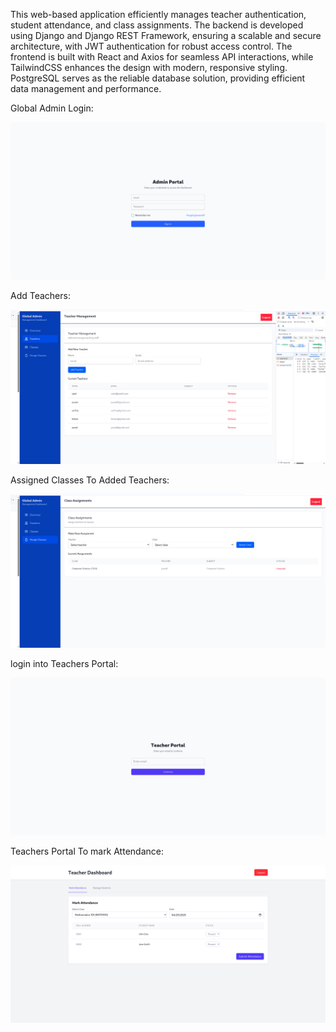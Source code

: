 This web-based application efficiently manages teacher authentication, student attendance, and class assignments. The backend is developed using Django and Django REST Framework, ensuring a scalable and secure architecture, with JWT authentication for robust access control. The frontend is built with React and Axios for seamless API interactions, while TailwindCSS enhances the design with modern, responsive styling. PostgreSQL serves as the reliable database solution, providing efficient data management and performance.




Global Admin Login:

![Project Screenshot](./frontend/src/assets/adminlogin.png)


Add Teachers:

![Project Screenshot](./frontend/src/assets/Teachers.png)


Assigned Classes To Added Teachers:

![Project Screenshot](./frontend/src/assets/assignedclass.png)


login into Teachers Portal:

![Project Screenshot](./frontend/src/assets/teacherlogin.png)


Teachers Portal To mark Attendance:

![Project Screenshot](./frontend/src/assets/Teacherdashboard.png)